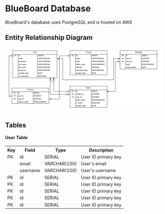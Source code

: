# BlueBoard Database
BlueBoard's database uses PostgreSQL and is hosted on AWS

## Entity Relationship Diagram
![ERD](./ERD.png)

## Tables

#### User Table

<table>
    <th>Key</th>
    <th>Field</th>
    <th>Type</th>
    <th>Description</th>
    <tr>
     <td>PK</td>
     <td>id</td>
     <td>SERIAL</td>
     <td>User ID primary key</td>   
    </tr>
    <tr>
     <td></td>
     <td>email</td>
     <td>VARCHAR(100)</td>
     <td>User's email</td>   
    </tr>
    <tr>
     <td></td>
     <td>username</td>
     <td>VARCHAR(100)</td>
     <td>User's username</td>   
    </tr>
    <tr>
     <td>PK</td>
     <td>id</td>
     <td>SERIAL</td>
     <td>User ID primary key</td>   
    </tr>
    <tr>
     <td>PK</td>
     <td>id</td>
     <td>SERIAL</td>
     <td>User ID primary key</td>   
    </tr>
    <tr>
     <td>PK</td>
     <td>id</td>
     <td>SERIAL</td>
     <td>User ID primary key</td>   
    </tr>
    <tr>
     <td>PK</td>
     <td>id</td>
     <td>SERIAL</td>
     <td>User ID primary key</td>   
    </tr>
    <tr>
     <td>PK</td>
     <td>id</td>
     <td>SERIAL</td>
     <td>User ID primary key</td>   
    </tr>
</table>